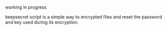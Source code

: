 working in progress

keepsecret script is a simple way to encrypted files
and reset the password and key used during its encryption.
